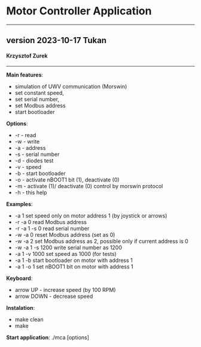 # Motor Controller Application #

-------------------------------------------------------

## version 2023-10-17 Tukan ##

#### Krzysztof Zurek ####

-------------------------------------------------------
__Main features__:
* simulation of UWV communication (Morswin)
* set constant speed,
* set serial number,
* set Modbus address
* start bootloader
	
__Options__:
* -r - read
* -w - write
* -a - address
* -s - serial number
* -d - diodes test
* -v - speed
* -b - start bootloader
* -o - activate nBOOT1 bit (1), deactivate (0)
* -m - activate (1)/ deactivate (0) control by morswin protocol
* -h - this help

__Examples__:
* -a 1				set speed only on motor address 1 (by joystick or arrows)
* -r -a 0			read Modbus address
* -r -a 1 -s 0		read serial number
* -w -a 0			reset Modbus address (set as 0)
* -w -a 2			set Modbus address as 2, possible only if current address is 0
* -w -a 1 -s 1200	write serial number as 1200
* -a 1 -v 1000		set speed as 1000 (for tests)
* -a 1 -b			start bootloader on motor with address 1
* -a 1 -o 1			set nBOOT1 bit on motor with address 1

__Keyboard__:
* arrow UP - increase speed (by 100 RPM)
* arrow DOWN - decrease speed

__Instalation__:
* make clean
* make

__Start application__:
./mca [options]
